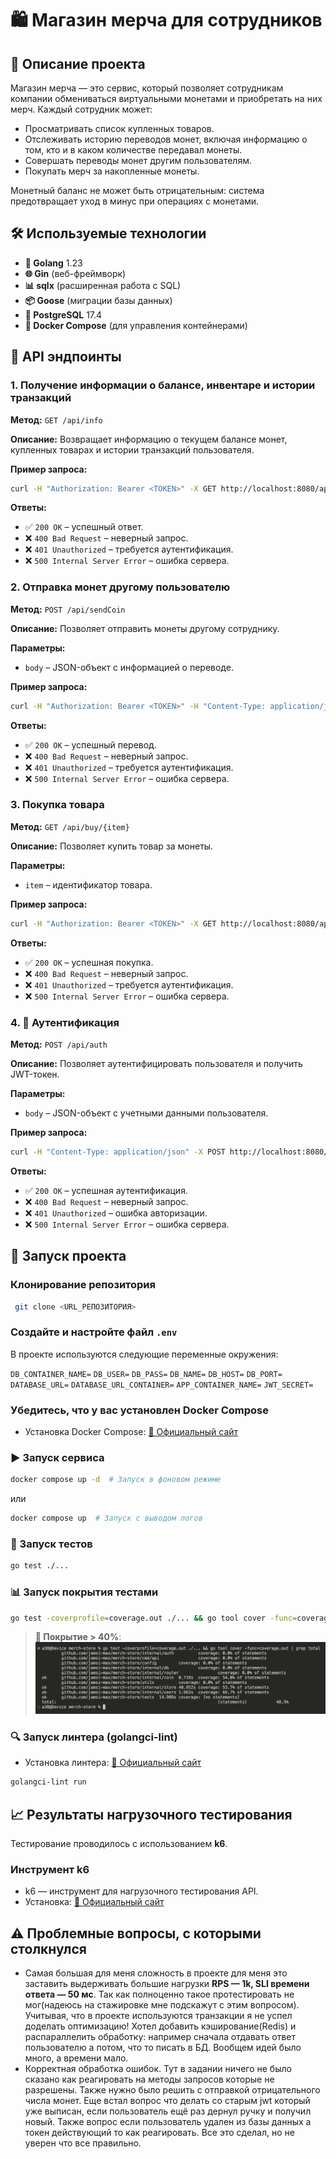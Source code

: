 # 🛍 Магазин мерча для сотрудников

## 📝 Описание проекта

Магазин мерча — это сервис, который позволяет сотрудникам компании обмениваться виртуальными монетами и приобретать на них мерч.
Каждый сотрудник может:

- Просматривать список купленных товаров.
- Отслеживать историю переводов монет, включая информацию о том, кто и в каком количестве передавал монеты.
- Совершать переводы монет другим пользователям.
- Покупать мерч за накопленные монеты.

Монетный баланс не может быть отрицательным: система предотвращает уход в минус при операциях с монетами.

## 🛠 Используемые технологии

- **🚀 Golang** 1.23
- **🌐 Gin** (веб-фреймворк)
- **📊 sqlx** (расширенная работа с SQL)
- **📦 Goose** (миграции базы данных)
- **🐘 PostgreSQL** 17.4
- **🐳 Docker Compose** (для управления контейнерами)

## 📡 API эндпоинты

### 1. Получение информации о балансе, инвентаре и истории транзакций

**Метод:** `GET /api/info`

**Описание:** Возвращает информацию о текущем балансе монет, купленных товарах и истории транзакций пользователя.

**Пример запроса:**

```sh
curl -H "Authorization: Bearer <TOKEN>" -X GET http://localhost:8080/api/info
```

**Ответы:**

- ✅ `200 OK` – успешный ответ.
- ❌ `400 Bad Request` – неверный запрос.
- ❌ `401 Unauthorized` – требуется аутентификация.
- ❌ `500 Internal Server Error` – ошибка сервера.

### 2. Отправка монет другому пользователю

**Метод:** `POST /api/sendCoin`

**Описание:** Позволяет отправить монеты другому сотруднику.

**Параметры:**

- `body` – JSON-объект с информацией о переводе.

**Пример запроса:**

```sh
curl -H "Authorization: Bearer <TOKEN>" -H "Content-Type: application/json" -X POST http://localhost:8080/api/sendCoin -d '{"receiver_id": 123, "amount": 50}'
```

**Ответы:**

- ✅ `200 OK` – успешный перевод.
- ❌ `400 Bad Request` – неверный запрос.
- ❌ `401 Unauthorized` – требуется аутентификация.
- ❌ `500 Internal Server Error` – ошибка сервера.

### 3. Покупка товара

**Метод:** `GET /api/buy/{item}`

**Описание:** Позволяет купить товар за монеты.

**Параметры:**

- `item` – идентификатор товара.

**Пример запроса:**

```sh
curl -H "Authorization: Bearer <TOKEN>" -X GET http://localhost:8080/api/buy/powerbank
```

**Ответы:**

- ✅ `200 OK` – успешная покупка.
- ❌ `400 Bad Request` – неверный запрос.
- ❌ `401 Unauthorized` – требуется аутентификация.
- ❌ `500 Internal Server Error` – ошибка сервера.

### 4. 🔐 Аутентификация

**Метод:** `POST /api/auth`

**Описание:** Позволяет аутентифицировать пользователя и получить JWT-токен.

**Параметры:**

- `body` – JSON-объект с учетными данными пользователя.

**Пример запроса:**

```sh
curl -H "Content-Type: application/json" -X POST http://localhost:8080/api/auth -d '{"username": "user", "password": "pass"}'
```

**Ответы:**

- ✅ `200 OK` – успешная аутентификация.
- ❌ `400 Bad Request` – неверный запрос.
- ❌ `401 Unauthorized` – ошибка авторизации.
- ❌ `500 Internal Server Error` – ошибка сервера.

## 🚀 Запуск проекта

### Клонирование репозитория

```sh
 git clone <URL_РЕПОЗИТОРИЯ>
```

### Создайте и настройте файл `.env`

В проекте используются следующие переменные окружения:

`DB_CONTAINER_NAME=`
`DB_USER=`
`DB_PASS=`
`DB_NAME=`
`DB_HOST=`
`DB_PORT=`
`DATABASE_URL=`
`DATABASE_URL_CONTAINER=`
`APP_CONTAINER_NAME=`
`JWT_SECRET=`

### Убедитесь, что у вас установлен Docker Compose

- Установка Docker Compose: [🔗 Официальный сайт](https://docs.docker.com/compose/install/)

### ▶️ Запуск сервиса

```sh
docker compose up -d  # Запуск в фоновом режиме
```

или

```sh
docker compose up  # Запуск с выводом логов
```

### 🧪 Запуск тестов

```sh
go test ./...
```

### 📊 Запуск покрытия тестами

```sh
go test -coverprofile=coverage.out ./... && go tool cover -func=coverage.out | grep total
```

> **📌 Покрытие > 40%**:
> ![coverage](https://github.com/jamsi-max/merch-store/blob/main/screenshots/coverage.png)

### 🔍 Запуск линтера (golangci-lint)

- Установка линтера: [🔗 Официальный сайт](https://golangci-lint.run/welcome/install/)

```sh
golangci-lint run
```

## 📈 Результаты нагрузочного тестирования

Тестирование проводилось с использованием **k6**.

### Инструмент k6

- k6 — инструмент для нагрузочного тестирования API.
- Установка: [🔗 Официальный сайт](https://k6.io/docs/get-started/installation/)

## ⚠️ Проблемные вопросы, с которыми столкнулся

- Самая большая для меня сложность в проекте для меня это заставить выдерживать большие нагрузки **RPS — 1k, SLI времени ответа — 50 мс**. Так как полноценно такое протестировать не мог(надеюсь на стажировке мне подскажут с этим вопросом). Учитывая, что в проекте используются транзакции я не успел доделать оптимизацию! Хотел добавить кэширование(Redis) и распараллелить обработку: например сначала отдавать ответ пользователю а потом, что то писать в БД. Вообщем идей было много, а времени мало.
- Корректная обработка ошибок. Тут в задании ничего не было сказано как реагировать на методы запросов которые не разрешены. Также нужно было решить с отправкой отрицательного числа монет. Еще встал вопрос что делать со старым jwt который уже выписан, если пользователь ещё раз дернул ручку и получил новый. Также вопрос если пользователь удален из базы данных а токен действующий то как реагировать. Все это сделал, но не уверен что все правильно.

